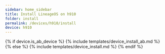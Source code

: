 ```yaml
---
sidebar: home_sidebar
title: Install LineageOS on h910
folder: install
permalink: /devices/h910/install
device: h910
---
```

{% if device.is_ab_device %}
{% include templates/device_install_ab.md %}
{% else %}
{% include templates/device_install.md %}
{% endif %}
